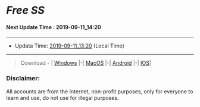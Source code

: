
# *Free SS*

#### Next Update Time : 2019-09-11_14:20

---
* Updata Time: [2019-09-11_13:20](https://github.com/Geek-007/free-SS/blob/master/2019-09-11_13:20_FreeSS.txt) (Local Time)
---

> Download - | [Windows](https://github.com/shadowsocks/shadowsocks-windows/releases) |-| [MacOS](https://github.com/shadowsocks/shadowsocks-iOS/releases) |-| [Android](https://github.com/shadowsocks/shadowsocks-android/releases) |-| [IOS](https://itunes.apple.com/us/)|

### Disclaimer:
All accounts are from the Internet, non-profit purposes, only for everyone to learn and use, do not use for illegal purposes.
<br>
